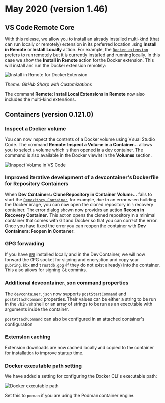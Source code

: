 # May 2020 (version 1.46)

## VS Code Remote Core

With this release, we allow you to install an already installed multi-kind (that can run locally or remotely) extension in its preferred location using  **Install in Remote** or **Install Locally** action. For example, the [`Docker extension`](HTTPS://marketplace.visualstudio.com/items?itemName=ms-azuretools.vscode-docker) prefers to run remotely but it is currently installed and running locally. In this case we show the **Install in Remote** action for the Docker extension. This will install and run the Docker extension remotely:

![`Install in Remote for Docker Extension`](images/1_46/extensions-install-preferred.png)

*Theme: GitHub Sharp with Customizations*

The command **Remote: Install Local Extensions in Remote** now also includes the multi-kind extensions.

## Containers (version 0.121.0)

### Inspect a Docker volume

You can now inspect the contents of a Docker volume using Visual Studio Code. The command **Remote: Inspect a Volume in a Container...** allows you to select a volume which is then opened in a dev container. The command is also available in the Docker viewlet in the **Volumes** section.

![`Inspect Volume in VS Code`](images/1_46/inspect-volume.png)

### Improved iterative development of a devcontainer's Dockerfile for Repository Containers

When **Dev Containers: Clone Repository in Container Volume...** fails to start the [`Repository Container`](HTTPS://code.visualstudio.com/docs/devcontainers/containers#_quick-start-open-a-git-repository-or-github-pr-in-an-isolated-container-volume), for example, due to an error when building the Docker image, you can now open the cloned repository in a recovery container. The error dialog shown now provides an action **Reopen in Recovery Container**. This action opens the cloned repository in a minimal container that comes with Git and Docker so that you can correct the error. Once you have fixed the error you can reopen the container with **Dev Containers: Reopen in Container**.

### GPG forwarding

If you have [`GPG`](HTTPS://www.gnupg.org) installed locally and in the Dev Container, we will now forward the GPG socket for signing and encryption and copy your `pubring.kbx` and `trustdb.gpg` (if they do not exist already) into the container. This also allows for signing Git commits.

### Additional devcontainer.json command properties

The `devcontainer.json` now supports `postStartCommand` and `postAttachCommand` properties. Their values can be either a string to be run in the `/bin/sh` shell or an array of strings to be run as an executable with arguments inside the container.

`postAttachCommand` can also be configured in an attached container's configuration.

### Extension caching

Extension downloads are now cached locally and copied to the container for installation to improve startup time.

### Docker executable path setting

We have added a setting for configuring the Docker CLI's executable path:

![`Docker executable path`](images/1_46/docker-path.png)

Set this to `podman` if you are using the Podman container engine.
